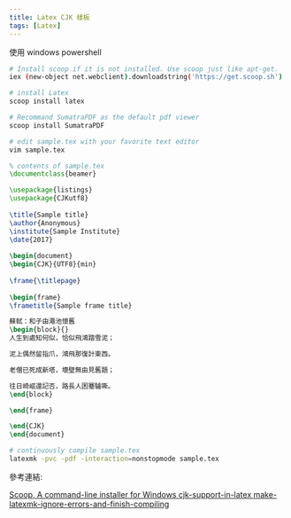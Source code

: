 ```yaml
---
title: Latex CJK 樣板
tags: [Latex]
---
```


使用 windows powershell
```sh
# Install scoop if it is not installed. Use scoop just like apt-get.
iex (new-object net.webclient).downloadstring('https://get.scoop.sh')

# install Latex
scoop install latex

# Recommand SumatraPDF as the default pdf viewer
scoop install SumatraPDF

# edit sample.tex with your favorite text editor 
vim sample.tex
```
``` tex
% contents of sample.tex
\documentclass{beamer}

\usepackage{listings}
\usepackage{CJKutf8}
 
\title{Sample title}
\author{Anonymous}
\institute{Sample Institute}
\date{2017}
 
\begin{document}
\begin{CJK}{UTF8}{min}
 
\frame{\titlepage}
 
\begin{frame}
\frametitle{Sample frame title}

蘇軾：和子由澠池懷舊
\begin{block}{}
人生到處知何似，恰似飛鴻踏雪泥；

泥上偶然留指爪，鴻飛那復計東西。

老僧已死成新塔，壞壁無由見舊題；

往日崎嶇還記否，路長人困蹇驢嘶。
\end{block}

\end{frame}

\end{CJK}
\end{document}
```
``` sh
# continuously compile sample.tex
latexmk -pvc -pdf -interaction=nonstopmode sample.tex
```

參考連結:

[ Scoop, A command-line installer for Windows ]( http://scoop.sh/ )
[ cjk-support-in-latex ]( http://latex-my.blogspot.tw/2010/06/cjk-support-in-latex.html )
[ make-latexmk-ignore-errors-and-finish-compiling ]( https://tex.stackexchange.com/questions/120019/make-latexmk-ignore-errors-and-finish-compiling )
